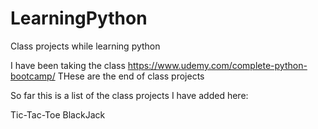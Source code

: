 # LearningPython
Class projects while learning python

I have been taking the class https://www.udemy.com/complete-python-bootcamp/
THese are the end of class projects

So far this is a list of the class projects I have added here:

Tic-Tac-Toe
BlackJack
